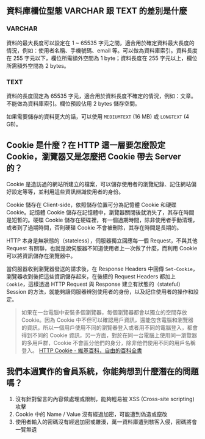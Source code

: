 ## 資料庫欄位型態 VARCHAR 跟 TEXT 的差別是什麼

### VARCHAR

資料的最大長度可以設定在 1 ~ 65535 字元之間，適合用於確定資料最大長度的情況，例如：使用者名稱、手機號碼、email 等。可以做為資料庫索引。資料長度在 255 字元以下，欄位所需額外空間為 1 byte；資料長度在 255 字元以上，欄位所需額外空間為 2 bytes。

### TEXT

資料的長度固定為 65535 字元，適合用於資料長度不確定的情況，例如：文章。不能做為資料庫索引。欄位預設佔用 2 bytes 儲存空間。

如果需要儲存的資料更大的話，可以使用 `MEDIUMTEXT` (16 MB) 或 `LONGTEXT` (4 GB)。

## Cookie 是什麼？在 HTTP 這一層要怎麼設定 Cookie，瀏覽器又是怎麼把 Cookie 帶去 Server 的？

Cookie 是造訪過的網站所建立的檔案，可以儲存使用者的瀏覽紀錄、記住網站偏好設定等等，並利用這些資訊辨識使用者的身份。

Cookie 儲存在 Client-side，依照儲存位置可分為記憶體 Cookie 和硬碟 Cookie。記憶體 Cookie 儲存在記憶體中，瀏覽器關閉後就消失了，其存在時間是短暫的。硬碟 Cookie 儲存在硬碟裡，有一個過期時間，除非使用者手動清理，或者到了過期時間，否則硬碟 Cookie 不會被刪除，其存在時間是長期的。

HTTP 本身是無狀態的（stateless），伺服器獨立回應每一個 Request，不與其他 Request 有關聯，也就是說伺服器不知道使用者上一次做了什麼，而利用 Cookie 可以將資訊儲存在瀏覽器中。

當伺服器收到瀏覽器發送的請求後，在 Response Headers 中回傳 `Set-Cookie`，瀏覽器收到後把這些資訊儲存起來，在後續的 Request Headers 都加上 `Cookie`，這樣透過 HTTP Request 與 Response 建立有狀態的（stateful）Session 的方法，就能夠讓伺服器辨別使用者的身份，以及記住使用者的操作和設定。

> 如果在一台電腦中安裝多個瀏覽器，每個瀏覽器都會以獨立的空間存放 Cookie。因為 Cookie 中不但可以確認用戶資訊，還能包含電腦和瀏覽器的資訊，所以一個用戶使用不同的瀏覽器登入或者用不同的電腦登入，都會得到不同的 Cookie 資訊，另一方面，對於在同一台電腦上使用同一瀏覽器的多用戶群，Cookie 不會區分他們的身分，除非他們使用不同的用戶名稱登入。
> [HTTP Cookie - 維基百科，自由的百科全書](https://zh.wikipedia.org/wiki/Cookie)

## 我們本週實作的會員系統，你能夠想到什麼潛在的問題嗎？

1. 沒有針對留言的內容做處理或限制，能夠輕易被 XSS (Cross-site scripting) 攻擊
2. Cookie 中的 Name / Value 沒有經過加密，可能遭到偽造或竄改
3. 使用者輸入的密碼沒有經過加密或雜湊，萬一資料庫遭到駭客入侵，密碼將會一覽無遺
